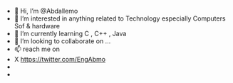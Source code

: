 - 👋 Hi, I’m @Abdallemo
- 👀 I’m interested in anything related to Technology especially Computers Sof & hardware
- 🌱 I’m currently learning C , C++ , Java
- 💞️ I’m looking to collaborate on ...
- 📫 reach me on
- X https://twitter.com/EngAbmo
-  
- 

<!---
Abdallemo/Abdallemo is a IT special De repository because its `README.md` (this file) appears on your GitHub profile.
You can click the Preview link to take a look at your changes.
--->
